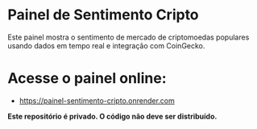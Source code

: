 
# Painel de Sentimento Cripto

Este painel mostra o sentimento de mercado de criptomoedas populares usando dados em tempo real e integração com CoinGecko.


# Acesse o painel online:
- https://painel-sentimento-cripto.onrender.com

**Este repositório é privado. O código não deve ser distribuído.**
